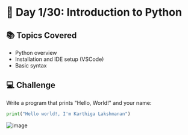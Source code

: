 # 🚀 Day 1/30: Introduction to Python

## 📚 Topics Covered
- Python overview
- Installation and IDE setup (VSCode)
- Basic syntax

## 💻 Challenge
Write a program that prints "Hello, World!" and your name:

```python
print("Hello world!, I'm Karthiga Lakshmanan")
```
![image](https://github.com/user-attachments/assets/161c501e-2095-42de-8302-63c12c43aeff)


